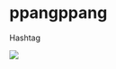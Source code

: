 # ppangppang
Hashtag


<a href="https://velog.io/@colorful-stars" target="_blank"><img src="https://img.shields.io/badge/Velog-20c997?style=flat-square&logo=#3776AB&logoColor=white"/></a>
